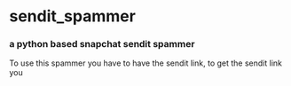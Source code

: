 # sendit_spammer
### a python based snapchat sendit spammer

To use this spammer you have to have the sendit link,
to get the sendit link you 
